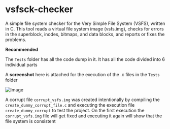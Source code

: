 # vsfsck-checker
A simple file system checker for the Very Simple File System (VSFS), written in C. This tool reads a virtual file system image (vsfs.img), checks for errors in the superblock, inodes, bitmaps, and data blocks, and reports or fixes the problems.

**Recommended**

The `Tests` folder has all the code dump in it. It has all the code divided into 6 individual parts

A **screenshot** here is attached for the execution of the .c files in the `Tests` folder

![Image](https://github.com/user-attachments/assets/090bab28-ad31-4b82-b59b-554756e6152e)

A corrupt file `corrupt_vsfs.img` was created intentionally by compiling the `create_dummy_corrupt_file.c` and executing the execution file `create_dummy_corrupt` to test the project. On the first execution the `corrupt_vsfs.img` file will get fixed and executing it again will show that the file system is consistent

